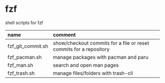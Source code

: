 # fzf

shell scripts for fzf

| name              | comment                                                            |
| :---------------- | :----------------------------------------------------------------- |
| fzf_git_commit.sh | show/checkout commits for a file or reset commits for a repository |
| fzf_pacman.sh     | manage packages with pacman and paru                               |
| fzf_man.sh        | search and open man pages                                          |
| fzf_trash.sh      | manage files/folders with trash-cli                                |
